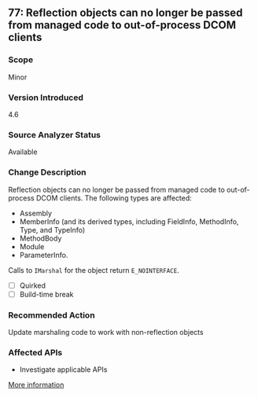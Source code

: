 ## 77: Reflection objects can no longer be passed from managed code to out-of-process DCOM clients

### Scope
Minor

### Version Introduced
4.6

### Source Analyzer Status
Available

### Change Description
Reflection objects can no longer be passed from managed code to out-of-process DCOM clients. The following types are affected: 

- Assembly
- MemberInfo (and its derived types, including FieldInfo, MethodInfo, Type, and TypeInfo)
- MethodBody
- Module
- ParameterInfo. 

Calls to `IMarshal` for the object return `E_NOINTERFACE`.

- [ ] Quirked
- [ ] Build-time break

### Recommended Action
Update marshaling code to work with non-reflection objects

### Affected APIs
* Investigate applicable APIs

[More information](https://msdn.microsoft.com/en-us/library/dn833125(v=vs.110).aspx#Core)

